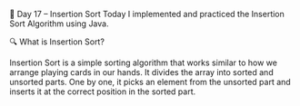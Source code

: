 📅 Day 17 – Insertion Sort
Today I implemented and practiced the Insertion Sort Algorithm using Java.

🔍 What is Insertion Sort?

Insertion Sort is a simple sorting algorithm that works similar to how we arrange playing cards in our hands.
It divides the array into sorted and unsorted parts.
One by one, it picks an element from the unsorted part and inserts it at the correct position in the sorted part.
